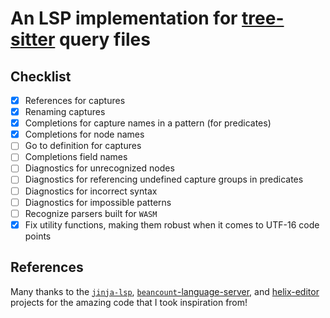 # An LSP implementation for [tree-sitter](https://tree-sitter.github.io/tree-sitter/) query files

<!-- vim: set spell: -->

## Checklist

- [x] References for captures
- [x] Renaming captures
- [x] Completions for capture names in a pattern (for predicates)
- [x] Completions for node names
- [ ] Go to definition for captures
- [ ] Completions field names
- [ ] Diagnostics for unrecognized nodes
- [ ] Diagnostics for referencing undefined capture groups in predicates
- [ ] Diagnostics for incorrect syntax
- [ ] Diagnostics for impossible patterns
- [ ] Recognize parsers built for `WASM`
- [x] Fix utility functions, making them robust when it comes to UTF-16 code
      points

## References

Many thanks to the [`jinja-lsp`](https://github.com/uros-5/jinja-lsp),
[`beancount`-language-server](https://github.com/polarmutex/beancount-language-server),
and [helix-editor](https://github.com/helix-editor/helix) projects for the
amazing code that I took inspiration from!
